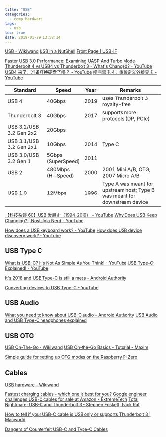 ```yaml
---
title: "USB"
categories:
  - comp.hardware
tags:
  - usb
toc: true
date: 2019-01-29 13:58:14
---
```


[USB - Wikiwand](https://www.wikiwand.com/en/USB)
[USB in a NutShell](http://www.beyondlogic.org/usbnutshell/usb1.shtml)
[Front Page | USB-IF](https://www.usb.org/)

[Faster USB 3.0 Performance: Examining UASP And Turbo Mode](http://www.tomshardware.com/print/usb-3-uas-turbo,reviews-3215.html)
[Thunderbolt 4 vs USB4 vs Thunderbolt 3 - What's Changed? - YouTube](https://www.youtube.com/watch?v=cvbgI2YAEeE)
[USB4 来了，准备好换硬盘了吗？ - YouTube](https://www.youtube.com/watch?v=wK72vj-j8qQ)
[唠唠雷电 4：重新定义外接显卡 - YouTube](https://www.youtube.com/watch?v=gXEnJSoP3vM)

| Standard                | Speed                 | Year | Remarks                                                                    |
| ----------------------- | --------------------- | ---- | -------------------------------------------------------------------------- |
| USB 4                   | 40Gbps                | 2019 | uses Thunderbolt 3 royalty-free                                            |
| Thunderbolt 3           | 40Gbps                | 2017 | supports more protocols (DP, PCIe)                                         |
| USB 3.2/USB 3.2 Gen 2x2 | 20Gbps                |      |                                                                            |
| USB 3.1/USB 3.2 Gen 2x1 | 10Gbps                | 2014 | Type C                                                                     |
| USB 3.0/USB 3.2 Gen 1   | 5Gbps<br>(SuperSpeed) | 2011 |                                                                            |
| USB 2                   | 480Mbps<br>(Hi-Speed) | 2000 | 2001 Mini A/B, OTG; 2007 Micro A/B                                         |
| USB 1.0                 | 12Mbps                | 1996 | Type A was meant for upstream host; Type B was meant for downstream device |

[【科技杂谈 60】USB 发展史（1994-2019） - YouTube](https://www.youtube.com/watch?v=kg_Ej8YmmIg)
[Why Does USB Keep Changing? | Nostalgia Nerd - YouTube](https://www.youtube.com/watch?v=36CKsP9YQ1E)

[How does a USB keyboard work? - YouTube](https://www.youtube.com/watch?v=wdgULBpRoXk)
[How does USB device discovery work? - YouTube](https://www.youtube.com/watch?v=N0O5Uwc3C0o)

## USB Type C

[What is USB-C? It's Not As Simple As You Think! - YouTube](https://www.youtube.com/watch?v=mdwqZAkYWzQ)
[USB Type-C: Explained! - YouTube](https://www.youtube.com/watch?v=ZrZISyPucMg)

[It's 2018 and USB Type-C is still a mess - Android Authority](https://www.androidauthority.com/state-of-usb-type-c-870996/)

[Converting devices to USB Type-C - YouTube](https://www.youtube.com/watch?v=V-vFtiDYiIw)

## USB Audio

[What you need to know about USB-C audio - Android Authority](https://www.androidauthority.com/usb-c-audio-guide-headphone-jack-943393/amp/)
[USB Audio and USB Type-C headphones explained](https://www.soundguys.com/usb-audio-explained-18563/)

## USB OTG

[USB On-The-Go - Wikiwand](https://www.wikiwand.com/en/USB_On-The-Go)
[USB On-the-Go Basics - Tutorial - Maxim](https://www.maximintegrated.com/en/app-notes/index.mvp/id/1822)

[Simple guide for setting up OTG modes on the Raspberry Pi Zero](https://gist.github.com/gbaman/50b6cca61dd1c3f88f41)

## Cables

[USB hardware - Wikiwand](https://www.wikiwand.com/en/USB_hardware#/Connectors)

[Fastest charging cables - which one is best for you?](https://www.androidauthority.com/fastest-charging-cables-793649/)
[Google engineer challenges USB-C cables for sale at Amazon - ExtremeTech](https://www.extremetech.com/computing/217556-google-engineer-challenges-usb-c-cables-for-sale-at-amazon)
[Total Nightmare: USB-C and Thunderbolt 3 - Stephen Foskett, Pack Rat](http://blog.fosketts.net/2016/10/29/total-nightmare-usb-c-thunderbolt-3/)

[How to tell if your USB-C cable is USB only or supports Thunderbolt 3 | Macworld](https://www.macworld.com/article/3586187/how-to-tell-if-your-usb-c-cable-is-usb-only-or-supports-thunderbolt-3.amp.html)

[Dangers of Counterfeit USB-C and Type-C Cables](http://www.belkin.com/us/Resource-Center/USB-C/USB-C-counterfeits/)
